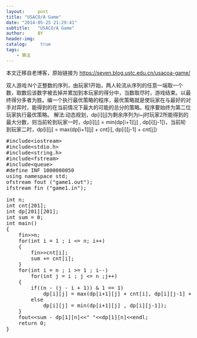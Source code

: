```yaml
---
layout:     post
title: "USACO/A Game"
date: "2014-05-25 21:29:41"
subtitle:   "USACO/A Game"
author:     BY
header-img:
catalog: 	 true
tags:
    - 算法
---
```


本文迁移自老博客，原始链接为 <https://seven.blog.ustc.edu.cn/usacoa-game/>

双人游戏:N个正整数的序列，由玩家1开始，两人轮流从序列的任意一端取一个数，取数后该数字被去掉并累加到本玩家的得分中，当数取尽时，游戏结束。以最终得分多者为胜。编一个执行最优策略的程序，最优策略就是使玩家在与最好的对手对弈时，能得到的在当前情况下最大的可能的总分的策略。程序要始终为第二位玩家执行最优策略。
解法:动态规划，dp[i][j]为剩余序列为i~j时玩家2所能得到的最大分数，则当前轮到玩家一时，dp[i][j] = min(dp[i+1][j] , dp[i][j-1])，当前轮到玩家二时，dp[i][j] = max(dp[i+1][j] + cnt[i], dp[i][j-1] + cnt[j])
<pre class = "brush:[cpp]">
#include&lt;iostream&gt;
#include&lt;stdio.h&gt;
#include&lt;string.h&gt;
#include&lt;fstream&gt;
#include&lt;queue&gt;
#define INF 1000000050
using namespace std;
ofstream fout ("game1.out");
ifstream fin ("game1.in");

int n;
int cnt[201];
int dp[201][201];
int sum = 0;
int main()
{
    fin&gt;&gt;n;
    for(int i = 1 ; i <= n; i++)
    {
        fin&gt;&gt;cnt[i];
        sum += cnt[i];
    }
    for(int i = n ; i >= 1 ; i--)
        for(int j = i ; j <= n ;j++)
    {
        if((n - (j - i + 1)) & 1 == 1)
            dp[i][j] = max(dp[i+1][j] + cnt[i], dp[i][j-1] + cnt[j]);
        else
            dp[i][j] = min(dp[i+1][j] , dp[i][j-1]);
    }
    fout&lt;&lt;sum - dp[1][n]&lt;&lt;" "&lt;&lt;dp[1][n]&lt;&lt;endl;
    return 0;
}
</pre>
